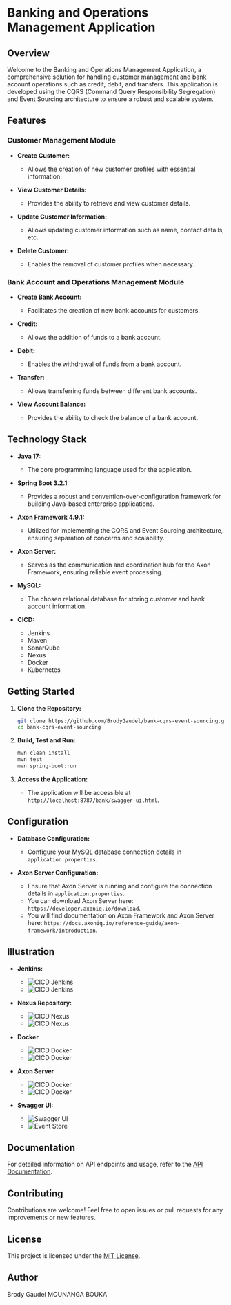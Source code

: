 # Banking and Operations Management Application

## Overview

Welcome to the Banking and Operations Management Application, a comprehensive solution for handling customer management and bank account operations such as credit, debit, and transfers. This application is developed using the CQRS (Command Query Responsibility Segregation) and Event Sourcing architecture to ensure a robust and scalable system.

## Features

### Customer Management Module

- **Create Customer:**
    - Allows the creation of new customer profiles with essential information.

- **View Customer Details:**
    - Provides the ability to retrieve and view customer details.

- **Update Customer Information:**
    - Allows updating customer information such as name, contact details, etc.

- **Delete Customer:**
    - Enables the removal of customer profiles when necessary.

### Bank Account and Operations Management Module

- **Create Bank Account:**
    - Facilitates the creation of new bank accounts for customers.

- **Credit:**
    - Allows the addition of funds to a bank account.

- **Debit:**
    - Enables the withdrawal of funds from a bank account.

- **Transfer:**
    - Allows transferring funds between different bank accounts.

- **View Account Balance:**
    - Provides the ability to check the balance of a bank account.

## Technology Stack

- **Java 17:**
    - The core programming language used for the application.

- **Spring Boot 3.2.1:**
    - Provides a robust and convention-over-configuration framework for building Java-based enterprise applications.

- **Axon Framework 4.9.1:**
    - Utilized for implementing the CQRS and Event Sourcing architecture, ensuring separation of concerns and scalability.

- **Axon Server:**
    - Serves as the communication and coordination hub for the Axon Framework, ensuring reliable event processing.

- **MySQL:**
    - The chosen relational database for storing customer and bank account information.
- **CICD:**
    - Jenkins
    - Maven
    - SonarQube
    - Nexus
    - Docker
    - Kubernetes
  

## Getting Started

1. **Clone the Repository:**
   ```bash
   git clone https://github.com/BrodyGaudel/bank-cqrs-event-sourcing.git
   cd bank-cqrs-event-sourcing
   ```

2. **Build, Test and Run:**
   ```bash
   mvn clean install
   mvn test
   mvn spring-boot:run
   ```

3. **Access the Application:**
    - The application will be accessible at `http://localhost:8787/bank/swagger-ui.html`.

## Configuration

- **Database Configuration:**
    - Configure your MySQL database connection details in `application.properties`.

- **Axon Server Configuration:**
    - Ensure that Axon Server is running and configure the connection details in `application.properties`.
    - You can download Axon Server here: `https://developer.axoniq.io/download`.
    - You will find documentation on Axon Framework and Axon Server here: `https://docs.axoniq.io/reference-guide/axon-framework/introduction`.

## Illustration

- **Jenkins:**
    - ![CICD Jenkins](illustration/Jenkins.png)
    - ![CICD Jenkins](illustration/Jenkins2.png)
  
- **Nexus Repository:**
    - ![CICD Nexus](illustration/Nexus.png)
    - ![CICD Nexus](illustration/Nexus2.png)

- **Docker**
    - ![CICD Docker](illustration/Docker.png)
    - ![CICD Docker](illustration/Docker2.png)

- **Axon Server**
  - ![CICD Docker](illustration/AxonServer.png)
  - ![CICD Docker](illustration/AxonServer2.png)

- **Swagger UI:**
  - ![Swagger UI](illustration/Swagger-UI.png)
  - ![Event Store](illustration/EventStore.png)
  

## Documentation

For detailed information on API endpoints and usage, refer to the [API Documentation](docs/API_DOCUMENTATION.md).

## Contributing

Contributions are welcome! Feel free to open issues or pull requests for any improvements or new features.

## License

This project is licensed under the [MIT License](LICENSE).

## Author

Brody Gaudel MOUNANGA BOUKA